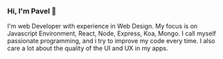 ### Hi, I'm Pavel 🙌

I'm web Developer with experience in Web Design. My focus is on Javascript Environment, React, Node, Express, Koa, Mongo.
I call myself passionate programming, and i try to improve my code every time. 
I also care a lot about the quality of the UI and UX in my apps.

